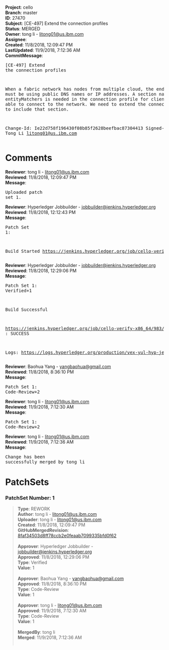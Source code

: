 <strong>Project</strong>: cello<br><strong>Branch</strong>: master<br><strong>ID</strong>: 27470<br><strong>Subject</strong>: [CE-497] Extend the connection profiles<br><strong>Status</strong>: MERGED<br><strong>Owner</strong>: tong  li - litong01@us.ibm.com<br><strong>Assignee</strong>:<br><strong>Created</strong>: 11/8/2018, 12:09:47 PM<br><strong>LastUpdated</strong>: 11/9/2018, 7:12:36 AM<br><strong>CommitMessage</strong>:<br><pre>[CE-497] Extend the connection profiles

When a fabric network has nodes from multiple cloud, the
endpoints must be using public DNS names or IP addresses.
A section named entityMatchers is needed in the
connection profile for clients to be able to connect to
the network. We need to extend the connection profile
to include that section.

Change-Id: Ie22d758f196430f08b85f2628beefbac87304413
Signed-off-by: Tong Li <litong01@us.ibm.com>
</pre><h1>Comments</h1><strong>Reviewer</strong>: tong  li - litong01@us.ibm.com<br><strong>Reviewed</strong>: 11/8/2018, 12:09:47 PM<br><strong>Message</strong>: <pre>Uploaded patch set 1.</pre><strong>Reviewer</strong>: Hyperledger Jobbuilder - jobbuilder@jenkins.hyperledger.org<br><strong>Reviewed</strong>: 11/8/2018, 12:12:43 PM<br><strong>Message</strong>: <pre>Patch Set 1:

Build Started https://jenkins.hyperledger.org/job/cello-verify-x86_64/983/</pre><strong>Reviewer</strong>: Hyperledger Jobbuilder - jobbuilder@jenkins.hyperledger.org<br><strong>Reviewed</strong>: 11/8/2018, 12:29:06 PM<br><strong>Message</strong>: <pre>Patch Set 1: Verified+1

Build Successful 

https://jenkins.hyperledger.org/job/cello-verify-x86_64/983/ : SUCCESS

Logs: https://logs.hyperledger.org/production/vex-yul-hyp-jenkins-3/cello-verify-x86_64/983</pre><strong>Reviewer</strong>: Baohua Yang - yangbaohua@gmail.com<br><strong>Reviewed</strong>: 11/8/2018, 8:36:10 PM<br><strong>Message</strong>: <pre>Patch Set 1: Code-Review+2</pre><strong>Reviewer</strong>: tong  li - litong01@us.ibm.com<br><strong>Reviewed</strong>: 11/9/2018, 7:12:30 AM<br><strong>Message</strong>: <pre>Patch Set 1: Code-Review+2</pre><strong>Reviewer</strong>: tong  li - litong01@us.ibm.com<br><strong>Reviewed</strong>: 11/9/2018, 7:12:36 AM<br><strong>Message</strong>: <pre>Change has been successfully merged by tong  li</pre><h1>PatchSets</h1><h3>PatchSet Number: 1</h3><blockquote><strong>Type</strong>: REWORK<br><strong>Author</strong>: tong  li - litong01@us.ibm.com<br><strong>Uploader</strong>: tong  li - litong01@us.ibm.com<br><strong>Created</strong>: 11/8/2018, 12:09:47 PM<br><strong>GitHubMergedRevision</strong>: [8faf34503d8ff78ccb2e0feaab7099335bfd0f62](https://github.com/hyperledger-gerrit-archive/cello/commit/8faf34503d8ff78ccb2e0feaab7099335bfd0f62)<br><br><strong>Approver</strong>: Hyperledger Jobbuilder - jobbuilder@jenkins.hyperledger.org<br><strong>Approved</strong>: 11/8/2018, 12:29:06 PM<br><strong>Type</strong>: Verified<br><strong>Value</strong>: 1<br><br><strong>Approver</strong>: Baohua Yang - yangbaohua@gmail.com<br><strong>Approved</strong>: 11/8/2018, 8:36:10 PM<br><strong>Type</strong>: Code-Review<br><strong>Value</strong>: 1<br><br><strong>Approver</strong>: tong  li - litong01@us.ibm.com<br><strong>Approved</strong>: 11/9/2018, 7:12:30 AM<br><strong>Type</strong>: Code-Review<br><strong>Value</strong>: 1<br><br><strong>MergedBy</strong>: tong  li<br><strong>Merged</strong>: 11/9/2018, 7:12:36 AM<br><br></blockquote>